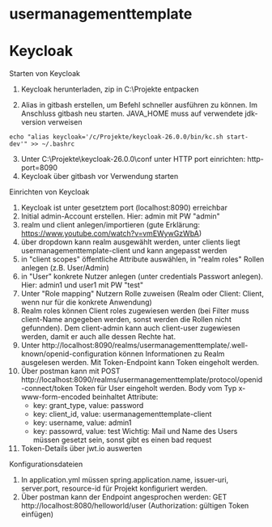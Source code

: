 # usermanagementtemplate


# Keycloak
Starten von Keycloak
1. Keycloak herunterladen, zip in C:\Projekte entpacken

2. Alias in gitbash erstellen, um Befehl schneller ausführen zu können. Im Anschluss gitbash neu starten. JAVA_HOME muss auf verwendete jdk-version verweisen
```
echo "alias keycloak='/c/Projekte/keycloak-26.0.0/bin/kc.sh start-dev'" >> ~/.bashrc
```
3. Unter C:\Projekte\keycloak-26.0.0\conf unter HTTP port einrichten: http-port=8090
4. Keycloak über gitbash vor Verwendung starten

Einrichten von Keycloak
1. Keycloak ist unter gesetztem port (localhost:8090) erreichbar
2. Initial admin-Account erstellen. Hier: admin mit PW "admin"
3. realm und client anlegen/importieren (gute Erklärung: https://www.youtube.com/watch?v=vmEWywGzWbA)
4. über dropdown kann realm ausgewählt werden, unter clients liegt usermanagementtemplate-client und kann angepasst werden
5. in "client scopes" öffentliche Attribute auswählen, in "realm roles" Rollen anlegen (z.B. User/Admin) 
6. in "User" konkrete Nutzer anlegen (unter credentials Passwort anlegen). Hier: admin1 und user1 mit PW "test"
7. Unter "Role mapping" Nutzern Rolle zuweisen (Realm oder Client: Client, wenn nur für die konkrete Anwendung)
8. Realm roles können Client roles zugewiesen werden (bei Filter muss client-Name angegeben werden, sonst werden die Rollen nicht gefunnden).
    Dem client-admin kann auch client-user zugewiesen werden, damit er auch alle dessen Rechte hat.
9. Unter  http://localhost:8090/realms/usermanagementtemplate/.well-known/openid-configuration können Informationen zu Realm ausgelesen werden. Mit Token-Endpoint kann Token eingeholt werden.
10. Über postman kann mit POST http://localhost:8090/realms/usermanagementtemplate/protocol/openid-connect/token Token für User eingeholt werden. Body vom Typ x-www-form-encoded beinhaltet Attribute: 
    - key: grant_type, value: password
    - key: client_id, value: usermanagementtemplate-client
    - key: username, value: admin1
    - key: passowrd, value: test
    Wichtig: Mail und Name des Users müssen gesetzt sein, sonst gibt es einen bad request
11. Token-Details über jwt.io auswerten

Konfigurationsdateien
1. In application.yml müssen spring.application.name, issuer-uri, server.port, resource-id für Projekt konfiguriert werden.
2. Über postman kann der Endpoint angesprochen werden: GET http://localhost:8080/helloworld/user (Authorization: gültigen Token einfügen)